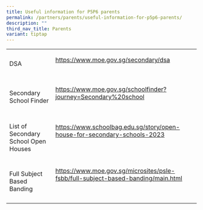 ```yaml
---
title: Useful information for P5P6 parents
permalink: /partners/parents/useful-information-for-p5p6-parents/
description: ""
third_nav_title: Parents
variant: tiptap
---
```

<table>
<tbody>
<tr>
<td rowspan="1" colspan="1">
<p>DSA</p>
</td>
<td rowspan="1" colspan="1">
<p><a href="https://www.moe.gov.sg/secondary/dsa" rel="noopener noreferrer nofollow" target="_blank">https://www.moe.gov.sg/secondary/dsa</a>
<br>
<br>
</p>
</td>
</tr>
<tr>
<td rowspan="1" colspan="1">
<p>Secondary School Finder</p>
</td>
<td rowspan="1" colspan="1">
<p><a href="https://www.moe.gov.sg/schoolfinder?journey=Secondary%20school" rel="noopener noreferrer nofollow" target="_blank">https://www.moe.gov.sg/schoolfinder?journey=Secondary%20school</a>
<br>
<br>
</p>
</td>
</tr>
<tr>
<td rowspan="1" colspan="1">
<p>List of Secondary School Open Houses</p>
</td>
<td rowspan="1" colspan="1">
<p><a href="https://www.schoolbag.edu.sg/story/open-house-for-secondary-schools-2023" rel="noopener noreferrer nofollow" target="_blank">https://www.schoolbag.edu.sg/story/open-house-for-secondary-schools-2023</a>
</p>
<p>&nbsp;</p>
</td>
</tr>
<tr>
<td rowspan="1" colspan="1">
<p>Full Subject Based Banding</p>
</td>
<td rowspan="1" colspan="1">
<p><a href="https://www.moe.gov.sg/microsites/psle-fsbb/full-subject-based-banding/main.html" rel="noopener noreferrer nofollow" target="_blank">https://www.moe.gov.sg/microsites/psle-fsbb/full-subject-based-banding/main.html</a>
</p>
<p>&nbsp;</p>
</td>
</tr>
</tbody>
</table>
<p></p>